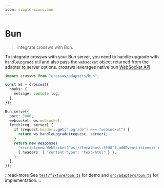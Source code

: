 ```yaml
---
icon: simple-icons:bun
---
```


# Bun

> Integrate crossws with Bun.

To integrate crossws with your Bun server, you need to handle upgrade with `handleUpgrade` util and also pass the `websocket` object returned from the adapter to server options. crossws leverages native bun [WebSocket API](https://bun.sh/docs/api/websockets).

```ts
import crossws from "crossws/adapters/bun";

const ws = crossws({
  hooks: {
    message: console.log,
  },
});

Bun.serve({
  port: 3000,
  websocket: ws.websocket,
  fetch(req, server) {
    if (request.headers.get("upgrade") === "websocket") {
      return ws.handleUpgrade(request, server);
    }
    return new Response(
      `<script>new WebSocket("ws://localhost:3000").addEventListener('open', (e) => e.target.send("Hello from client!"));</script>`,
      { headers: { "content-type": "text/html" } },
    );
  },
});
```

::read-more
See [`test/fixture/bun.ts`](https://github.com/unjs/crossws/blob/main/test/fixture/bun.ts) for demo and [`src/adapters/bun.ts`](https://github.com/unjs/crossws/blob/main/src/adapters/bun.ts) for implementation.
::
